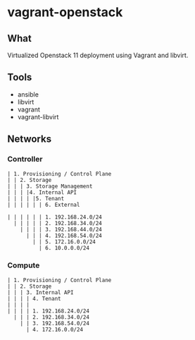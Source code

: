 # vagrant-openstack

## What

Virtualized Openstack 11 deployment using Vagrant and libvirt.

## Tools

- ansible
- libvirt
- vagrant
- vagrant-libvirt

## Networks

### Controller

```
| 1. Provisioning / Control Plane
| | 2. Storage
| | | 3. Storage Management
| | | |4. Internal API
| | | | |5. Tenant
| | | | | | 6. External  

| | | | | | 1. 192.168.24.0/24
  | | | | | 2. 192.168.34.0/24
    | | | | 3. 192.168.44.0/24
      | | | 4. 192.168.54.0/24
        | | 5. 172.16.0.0/24
          | 6. 10.0.0.0/24
```

### Compute

```
| 1. Provisioning / Control Plane
| | 2. Storage
| | | 3. Internal API
| | | | 4. Tenant  
| | | |
| | | | 1. 192.168.24.0/24
  | | | 2. 192.168.34.0/24
    | | 3. 192.168.54.0/24
      | 4. 172.16.0.0/24  
```
